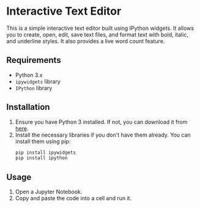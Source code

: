 # Interactive Text Editor

This is a simple interactive text editor built using IPython widgets. It allows you to create, open, edit, save text files, and format text with bold, italic, and underline styles. It also provides a live word count feature.

## Requirements

- Python 3.x
- `ipywidgets` library
- `IPython` library

## Installation

1. Ensure you have Python 3 installed. If not, you can download it from [here](https://www.python.org/downloads/).
2. Install the necessary libraries if you don't have them already. You can install them using pip:
    ```sh
    pip install ipywidgets
    pip install ipython
    ```

## Usage

1. Open a Jupyter Notebook.
2. Copy and paste the code into a cell and run it.


